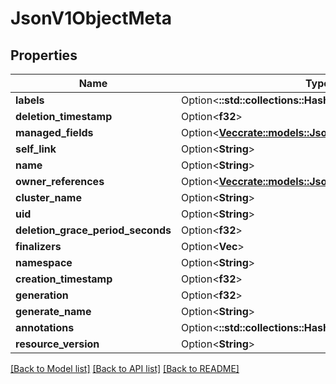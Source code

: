 # JsonV1ObjectMeta

## Properties

Name | Type | Description | Notes
------------ | ------------- | ------------- | -------------
**labels** | Option<**::std::collections::HashMap<String, String>**> |  | [optional]
**deletion_timestamp** | Option<**f32**> |  | [optional]
**managed_fields** | Option<[**Vec<crate::models::JsonV1ManagedFieldsEntry>**](json_V1ManagedFieldsEntry.md)> |  | [optional]
**self_link** | Option<**String**> |  | [optional]
**name** | Option<**String**> |  | [optional]
**owner_references** | Option<[**Vec<crate::models::JsonV1OwnerReference>**](json_V1OwnerReference.md)> |  | [optional]
**cluster_name** | Option<**String**> |  | [optional]
**uid** | Option<**String**> |  | [optional]
**deletion_grace_period_seconds** | Option<**f32**> |  | [optional]
**finalizers** | Option<**Vec<String>**> |  | [optional]
**namespace** | Option<**String**> |  | [optional]
**creation_timestamp** | Option<**f32**> |  | [optional]
**generation** | Option<**f32**> |  | [optional]
**generate_name** | Option<**String**> |  | [optional]
**annotations** | Option<**::std::collections::HashMap<String, String>**> |  | [optional]
**resource_version** | Option<**String**> |  | [optional]

[[Back to Model list]](../README.md#documentation-for-models) [[Back to API list]](../README.md#documentation-for-api-endpoints) [[Back to README]](../README.md)


